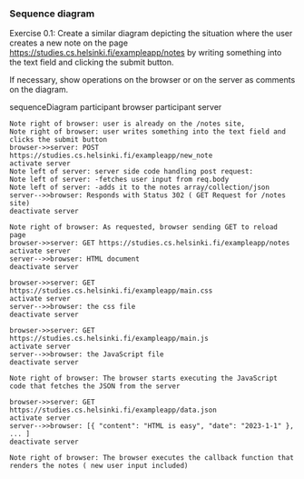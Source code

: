 ### Sequence diagram
Exercise 0.1:
Create a similar diagram depicting the situation where the user creates a new note on the page https://studies.cs.helsinki.fi/exampleapp/notes by writing something into the text field and clicking the submit button.

If necessary, show operations on the browser or on the server as comments on the diagram.

sequenceDiagram
    participant browser
    participant server
    
    Note right of browser: user is already on the /notes site, 
    Note right of browser: user writes something into the text field and clicks the submit button
    browser->>server: POST https://studies.cs.helsinki.fi/exampleapp/new_note
    activate server
    Note left of server: server side code handling post request:
    Note left of server: -fetches user input from req.body
    Note left of server: -adds it to the notes array/collection/json
    server-->>browser: Responds with Status 302 ( GET Request for /notes site)
    deactivate server

    Note right of browser: As requested, browser sending GET to reload page  
    browser->>server: GET https://studies.cs.helsinki.fi/exampleapp/notes
    activate server
    server-->>browser: HTML document
    deactivate server
    
    browser->>server: GET https://studies.cs.helsinki.fi/exampleapp/main.css
    activate server
    server-->>browser: the css file
    deactivate server
    
    browser->>server: GET https://studies.cs.helsinki.fi/exampleapp/main.js
    activate server
    server-->>browser: the JavaScript file
    deactivate server
    
    Note right of browser: The browser starts executing the JavaScript code that fetches the JSON from the server
    
    browser->>server: GET https://studies.cs.helsinki.fi/exampleapp/data.json
    activate server
    server-->>browser: [{ "content": "HTML is easy", "date": "2023-1-1" }, ... ]
    deactivate server    

    Note right of browser: The browser executes the callback function that renders the notes ( new user input included)